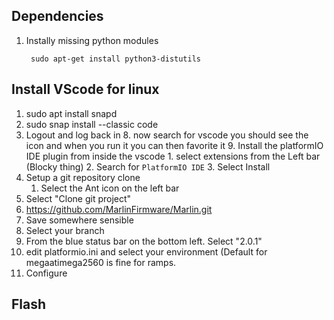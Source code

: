 ## Dependencies
1. Instally missing python modules

        sudo apt-get install python3-distutils
   
## Install VScode for linux
1. sudo apt install snapd
6. sudo snap install --classic code
3. Logout and log back in
	8. now search for vscode you should see the icon and when you run it you can then favorite it
	9. Install the platformIO IDE plugin from inside the vscode
		1. select extensions from the Left bar (Blocky thing)
		2. Search for `PlatformIO IDE`
		3. Select Install
4. Setup a git repository clone
	1. Select the Ant icon on the left bar
5. Select "Clone git project"
6. https://github.com/MarlinFirmware/Marlin.git
7. Save somewhere sensible
8. Select your branch
9. From the blue status bar on the bottom left.  Select "2.0.1"  
10. edit platformio.ini and select your environment (Default for megaatimega2560 is fine for ramps.
11. Configure

## Flash

<!--stackedit_data:
eyJoaXN0b3J5IjpbMTI1MzQ3MjQ1MCwtODA5NjM2Njg3LDU2OD
Q1MzAwMCwtMTM4NDYxMDEwLDE4NDA3MDI3NTcsLTExNTA3MjQ2
MjAsLTczODg2ODk5NCwxMTM1NzYyMzA3LDEyMTM1MjIxMDEsMT
E2MjU3Mzk0NywtNDgzODY3ODk1XX0=
-->
